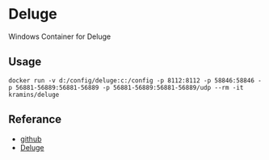# Deluge

Windows Container for Deluge

## Usage

`docker run -v d:/config/deluge:c:/config -p 8112:8112 -p 58846:58846 -p 56881-56889:56881-56889 -p 56881-56889:56881-56889/udp --rm -it kramins/deluge`

## Referance
- [github](https://github.com/Kramins/docker-windows)
- [Deluge](https://www.deluge-torrent.org/)